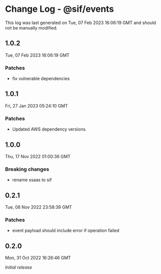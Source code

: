 # Change Log - @sif/events

This log was last generated on Tue, 07 Feb 2023 16:06:19 GMT and should not be manually modified.

## 1.0.2
Tue, 07 Feb 2023 16:06:19 GMT

### Patches

- fix vulnerable dependencies

## 1.0.1
Fri, 27 Jan 2023 05:24:10 GMT

### Patches

- Updated AWS dependency versions.

## 1.0.0
Thu, 17 Nov 2022 01:00:36 GMT

### Breaking changes

- rename ssaas to sif

## 0.2.1
Tue, 08 Nov 2022 23:58:39 GMT

### Patches

- event payload should include error if operation failed

## 0.2.0
Mon, 31 Oct 2022 16:26:46 GMT

_Initial release_

